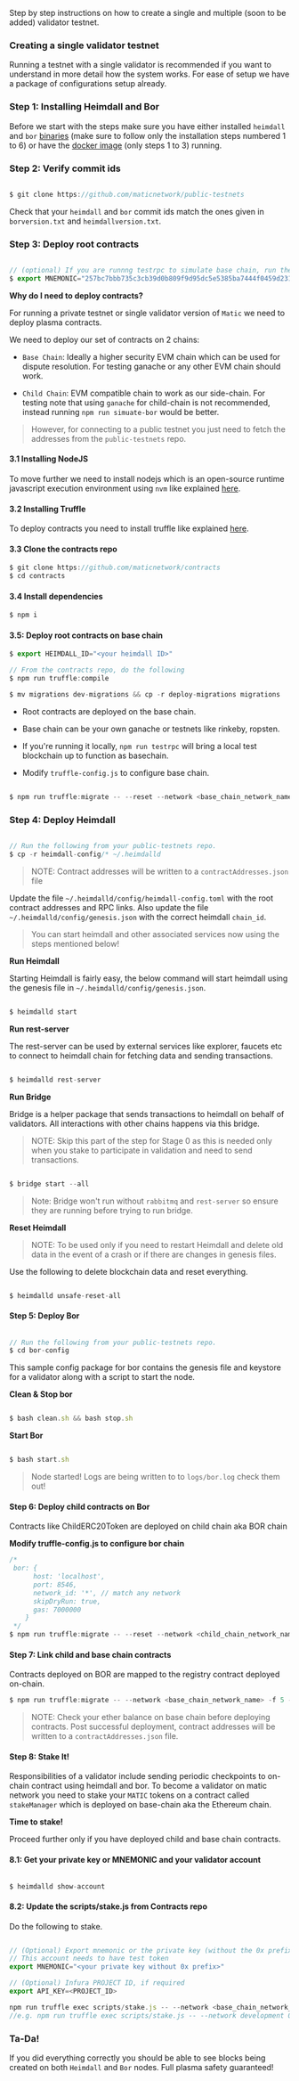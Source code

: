 Step by step instructions on how to create a single and multiple (soon to be added) validator testnet.

### Creating a single validator testnet

Running a testnet with a single validator is recommended if you want to understand in more detail how the system works. For ease of setup we have a package of configurations setup already. 

<!-- #CHECK steps numbers -->
### Step 1: Installing Heimdall and Bor
Before we start with the steps make sure you have either installed `heimdall` and `bor` [binaries](../running-with-binaries) (make sure to follow only the installation steps numbered 1 to 6) or have the [docker image](../running-with-docker) (only steps 1 to 3) running.

### Step 2: Verify commit ids

```js

$ git clone https://github.com/maticnetwork/public-testnets

```

Check that your `heimdall` and `bor` commit ids match the ones given in `borversion.txt` and `heimdallversion.txt`.

### Step 3: Deploy root contracts

```js

// (optional) If you are runnng testrpc to simulate base chain, run the below command to add your validator to testrpc instance
$ export MNEMONIC="257bc7bbb735c3cb39d0b809f9d95dc5e5385ba7444f0459d231cfd1f1f954ff"

```

**Why do I need to deploy contracts?**

For running a private testnet or single validator version of `Matic` we need to deploy plasma contracts. 

We need to deploy our set of contracts on 2 chains:

* `Base Chain`: Ideally a higher security EVM chain which can be used for dispute resolution. For testing ganache or any other EVM chain should work.

* `Child Chain`: EVM compatible chain to work as our side-chain. For testing note that using `ganache` for child-chain is not recommended, instead running `npm run simuate-bor` would be better.

> However, for connecting to a public testnet you just need to fetch the addresses from the `public-testnets` repo.

#### 3.1 Installing NodeJS

To move further we need to install nodejs which is an open-source runtime javascript execution environment using `nvm` like explained [here](https://nodesource.com/blog/installing-node-js-tutorial-using-nvm-on-mac-os-x-and-ubuntu/).

#### 3.2 Installing Truffle

To deploy contracts you need to install truffle like explained [here](https://www.npmjs.com/package/truffle).

#### 3.3 Clone the contracts repo

```js
$ git clone https://github.com/maticnetwork/contracts
$ cd contracts

```

#### 3.4 Install dependencies

```js
$ npm i

```

#### 3.5: Deploy root contracts on base chain 

```js
$ export HEIMDALL_ID="<your heimdall ID>"

// From the contracts repo, do the following
$ npm run truffle:compile

$ mv migrations dev-migrations && cp -r deploy-migrations migrations

```

* Root contracts are deployed on the base chain. 

* Base chain can be your own ganache or testnets like rinkeby, ropsten.

* If you're running it locally, `npm run testrpc` will bring a local test blockchain up to function as basechain.

* Modify `truffle-config.js` to configure base chain. 

```js

$ npm run truffle:migrate -- --reset --network <base_chain_network_name> --to 3

```

### Step 4: Deploy Heimdall

```js

// Run the following from your public-testnets repo.
$ cp -r heimdall-config/* ~/.heimdalld

```
> NOTE: Contract addresses will be written to a `contractAddresses.json` file

Update the file `~/.heimdalld/config/heimdall-config.toml` with the root contract addresses and RPC links. Also update the file `~/.heimdalld/config/genesis.json` with the correct heimdall `chain_id`. 

<!-- #CHECK run heimdall commands -->
> You can start heimdall and other associated services now using the steps mentioned below! 

**Run Heimdall**

Starting Heimdall is fairly easy, the below command will start heimdall using the genesis file in `~/.heimdalld/config/genesis.json`.

```js

$ heimdalld start

```

**Run rest-server**

The rest-server can be used by external services like explorer, faucets etc to connect to heimdall chain for fetching data and sending transactions.

```js

$ heimdalld rest-server

```

**Run Bridge**

Bridge is a helper package that sends transactions to heimdall on behalf of validators. All interactions with other chains happens via this bridge.

> NOTE: Skip this part of the step for Stage 0 as this is needed only when you stake to participate in validation and need to send transactions.

```js

$ bridge start --all

```

> Note: Bridge won't run without `rabbitmq` and `rest-server` so ensure they are running before trying to run bridge.

**Reset Heimdall**

> NOTE: To be used only if you need to restart Heimdall and delete old data in the event of a crash or if there are changes in genesis files.

Use the following to delete blockchain data and reset everything.

```js

$ heimdalld unsafe-reset-all

```
<!-- #CHECK bor commands -->
#### Step 5: Deploy Bor  

```js

// Run the following from your public-testnets repo.
$ cd bor-config

```

This sample config package for bor contains the genesis file and keystore for a validator along with a script to start the node.

**Clean & Stop bor**

```js

$ bash clean.sh && bash stop.sh

```

**Start Bor**

```js

$ bash start.sh

```

> Node started! Logs are being written to to `logs/bor.log` check them out! 

#### Step 6: Deploy child contracts on Bor 

Contracts like ChildERC20Token are deployed on child chain aka BOR chain

**Modify truffle-config.js to configure bor chain**

``` js
/* 
 bor: {
      host: 'localhost',
      port: 8546,
      network_id: '*', // match any network
      skipDryRun: true,
      gas: 7000000
    }
 */
$ npm run truffle:migrate -- --reset --network <child_chain_network_name> -f 4 --to 4

```

#### Step 7: Link child and base chain contracts


Contracts deployed on BOR are mapped to the registry contract deployed on-chain.

```js
$ npm run truffle:migrate -- --network <base_chain_network_name> -f 5 --to 5

```

> NOTE: Check your ether balance on base chain before deploying contracts. Post successful deployment, contract addresses will be written to a `contractAddresses.json` file.

#### Step 8: Stake It!

Responsibilities of a validator include sending periodic checkpoints to on-chain contract using heimdall and bor. To become a validator on matic network you need to stake your `MATIC` tokens on a contract called `stakeManager` which is deployed on base-chain aka the Ethereum chain.

**Time to stake!**

Proceed further only if you have deployed child and base chain contracts. 

#### 8.1: Get your private key or MNEMONIC and your validator account

```js

$ heimdalld show-account

```

#### 8.2: Update the scripts/stake.js from Contracts repo

Do the following to stake. 

```js

// (Optional) Export mnemonic or the private key (without the 0x prefix)
// This account needs to have test token
export MNEMONIC="<your private key without 0x prefix>"

// (Optional) Infura PROJECT ID, if required
export API_KEY=<PROJECT_ID>

npm run truffle exec scripts/stake.js -- --network <base_chain_network_name> <validator_account> <# tokens to stake>
//e.g. npm run truffle exec scripts/stake.js -- --network development 0xE0938d9fd679bB6B83bf31fA62c433646B9F749e 10

```

### Ta-Da!

If you did everything correctly you should be able to see blocks being created on both `Heimdall` and `Bor` nodes. Full plasma safety guaranteed! 
